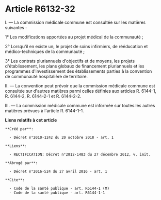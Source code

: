 # Article R6132-32

I. ― La commission médicale commune est consultée sur les matières suivantes : 

1° Les modifications apportées au projet médical de la communauté ; 

2° Lorsqu'il en existe un, le projet de soins infirmiers, de rééducation et médico-techniques de la communauté ; 

3° Les contrats pluriannuels d'objectifs et de moyens, les projets d'établissement, les plans globaux de financement
pluriannuels et les programmes d'investissement des établissements parties à la convention de communauté hospitalière de
territoire. 

II. ― La convention peut prévoir que la commission médicale commune est consultée sur d'autres matières parmi celles définies
aux articles R. 6144-1, R. 6144-2, R. 6144-2-1 et R. 6144-2-2. 

III. ― La commission médicale commune est informée sur toutes les autres matières prévues à l'article R. 6144-1-1.

**Liens relatifs à cet article**

	**Créé par**:

	  - Décret n°2010-1242 du 20 octobre 2010 - art. 1

	**Liens**:

	  - RECTIFICATION: Décret n°2012-1483 du 27 décembre 2012, v. init.

	**Abrogé par**:

	  - Décret n°2016-524 du 27 avril 2016 - art. 1

	**Cite**:

	  - Code de la santé publique - art. R6144-1 (M)
	  - Code de la santé publique - art. R6144-1-1
